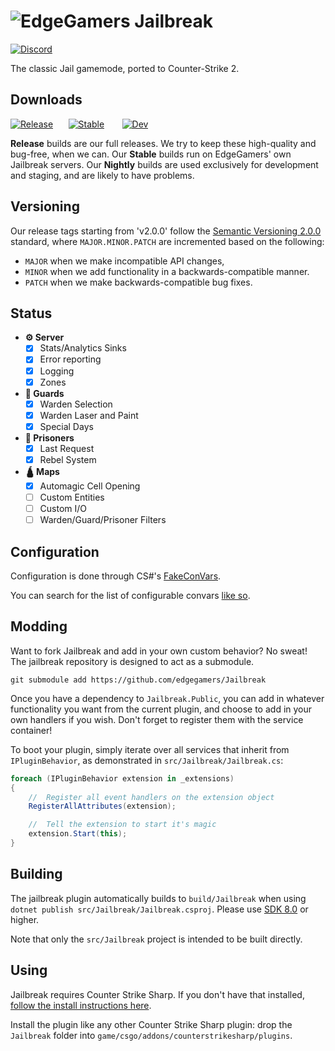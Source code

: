 ﻿# ![EdgeGamers](assets/ego_text.webp) Jailbreak

[![Discord](https://img.shields.io/discord/161245089774043136?style=for-the-badge&logo=discord&logoColor=%23ffffff&label=Discord&color=%235865F2
)](https://edgm.rs/discord)

The classic Jail gamemode, ported to Counter-Strike 2.

## Downloads

[![Release](https://img.shields.io/badge/Release-mediumseagreen?style=for-the-badge&logo=onlyoffice
)](https://github.com/edgegamers/Jailbreak/releases/)⠀⠀
[![Stable](https://img.shields.io/badge/Stable-orangered?style=for-the-badge&logo=onlyoffice)](https://nightly.link/edgegamers/Jailbreak/workflows/nightly/main/jailbreak-nightly)
⠀⠀
[![Dev](https://img.shields.io/badge/Nightly-slateblue?style=for-the-badge&logo=onlyoffice
)](https://nightly.link/edgegamers/Jailbreak/workflows/nightly/dev/jailbreak-nightly)

**Release** builds are our full releases. We try to keep these high-quality and bug-free, when we can.
Our **Stable** builds run on EdgeGamers' own Jailbreak servers.
Our **Nightly** builds are used exclusively for development and staging, and are likely to have problems.

## Versioning

Our release tags starting from 'v2.0.0' follow the [Semantic Versioning 2.0.0](https://semver.org/) standard,
where `MAJOR.MINOR.PATCH` are incremented based on the following:

- `MAJOR` when we make incompatible API changes,
- `MINOR` when we add functionality in a backwards-compatible manner.
- `PATCH` when we make backwards-compatible bug fixes.

## Status

- **⚙️ Server**
  - [x] Stats/Analytics Sinks
  - [x] Error reporting
  - [x] Logging
  - [x] Zones
- **👮 Guards**
  - [x] Warden Selection
  - [x] Warden Laser and Paint
  - [x] Special Days
- **🎃 Prisoners**
  - [x] Last Request
  - [x] Rebel System
- **🛕 Maps**
  - [x] Automagic Cell Opening
  - [ ] Custom Entities
  - [ ] Custom I/O
  - [ ] Warden/Guard/Prisoner Filters

## Configuration

Configuration is done through CS#'s [FakeConVars](https://docs.cssharp.dev/examples/WithFakeConvars.html?q=fakeconvar).

You can search for the list of configurable
convars [like so](https://github.com/search?q=repo%3Aedgegamers%2FJailbreak%20fakeconvar&type=code).

## Modding

Want to fork Jailbreak and add in your own custom behavior? No sweat!
The jailbreak repository is designed to act as a submodule.

```shell
git submodule add https://github.com/edgegamers/Jailbreak 
```

Once you have a dependency to `Jailbreak.Public`, you can add in whatever functionality
you want from the current plugin, and choose to add in your own handlers if you wish.
Don't forget to register them with the service container!

To boot your plugin, simply iterate over all services that inherit from `IPluginBehavior`,
as demonstrated in `src/Jailbreak/Jailbreak.cs`:

```cs
foreach (IPluginBehavior extension in _extensions)
{
    //	Register all event handlers on the extension object
    RegisterAllAttributes(extension);

    //	Tell the extension to start it's magic
    extension.Start(this);
}
```

## Building

The jailbreak plugin automatically builds to `build/Jailbreak` when
using `dotnet publish src/Jailbreak/Jailbreak.csproj`.
Please use [SDK 8.0](https://dotnet.microsoft.com/en-us/download/dotnet/8.0) or higher.

Note that only the `src/Jailbreak` project is intended to be built directly.

## Using

Jailbreak requires Counter Strike Sharp. If you don't have that installed, [follow the
install instructions here](https://docs.cssharp.dev/docs/guides/getting-started.html).

Install the plugin like any other Counter Strike Sharp plugin: drop the `Jailbreak` folder into
`game/csgo/addons/counterstrikesharp/plugins`.
